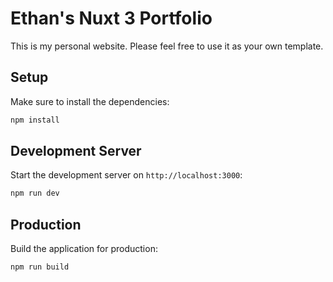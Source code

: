 # Ethan's Nuxt 3 Portfolio

This is my personal website. Please feel free to use it as your own template.

## Setup

Make sure to install the dependencies:

```bash
npm install
````

## Development Server

Start the development server on `http://localhost:3000`:

```bash
npm run dev
```

## Production

Build the application for production:

```bash
npm run build
```

